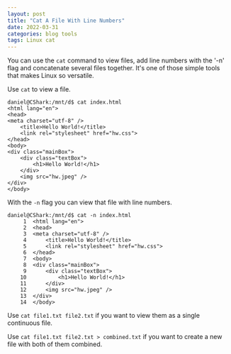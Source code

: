 ```yaml
---
layout: post
title: "Cat A File With Line Numbers"
date: 2022-03-31
categories: blog tools
tags: Linux cat
---
```

You can use the <code>cat</code> command to view files, add line numbers with the '-n' flag and concatenate several files together. It's one of those simple tools that makes Linux so versatile.

Use <code>cat</code> to view a file.

```
daniel@CShark:/mnt/d$ cat index.html
<html lang="en">
<head>
<meta charset="utf-8" />
    <title>Hello World!</title>
    <link rel="stylesheet" href="hw.css">
</head>
<body>
<div class="mainBox">
    <div class="textBox">
        <h1>Hello World!</h1>
    </div>
    <img src="hw.jpeg" />
</div>
</body>
```
With the <code>-n</code> flag you can view that file with line numbers.

```
daniel@CShark:/mnt/d$ cat -n index.html
     1  <html lang="en">
     2  <head>
     3  <meta charset="utf-8" />
     4      <title>Hello World!</title>
     5      <link rel="stylesheet" href="hw.css">
     6  </head>
     7  <body>
     8  <div class="mainBox">
     9      <div class="textBox">
    10          <h1>Hello World!</h1>
    11      </div>
    12      <img src="hw.jpeg" />
    13  </div>
    14  </body>
```
Use <code>cat file1.txt file2.txt</code> if you want to view them as a single continuous file.

Use <code>cat file1.txt file2.txt > combined.txt</code> if you want to create a new file with both of them combined.